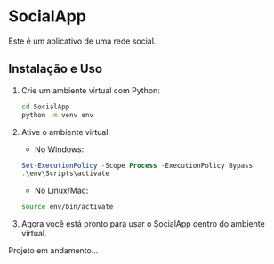 # SocialApp

Este é um aplicativo de uma rede social.

## Instalação e Uso

1. Crie um ambiente virtual com Python:

    ```bash
    cd SocialApp
    python -m venv env
    ```

2. Ative o ambiente virtual:

   - No Windows:

    ```powershell
    Set-ExecutionPolicy -Scope Process -ExecutionPolicy Bypass
    .\env\Scripts\activate
    ```

   - No Linux/Mac:

    ```bash
    source env/bin/activate
    ```

3. Agora você está pronto para usar o SocialApp dentro do ambiente virtual.


Projeto em andamento...
